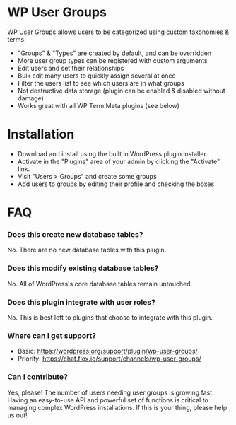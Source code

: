 # WP User Groups

WP User Groups allows users to be categorized using custom taxonomies & terms.

* "Groups" & "Types" are created by default, and can be overridden
* More user group types can be registered with custom arguments
* Edit users and set their relationships
* Bulk edit many users to quickly assign several at once
* Filter the users list to see which users are in what groups
* Not destructive data storage (plugin can be enabled & disabled without damage)
* Works great with all WP Term Meta plugins (see below)

# Installation

* Download and install using the built in WordPress plugin installer.
* Activate in the "Plugins" area of your admin by clicking the "Activate" link.
* Visit "Users > Groups" and create some groups
* Add users to groups by editing their profile and checking the boxes

# FAQ

### Does this create new database tables?

No. There are no new database tables with this plugin.

### Does this modify existing database tables?

No. All of WordPress's core database tables remain untouched.

### Does this plugin integrate with user roles?

No. This is best left to plugins that choose to integrate with this plugin.

### Where can I get support?

* Basic: https://wordpress.org/support/plugin/wp-user-groups/
* Priority: https://chat.flox.io/support/channels/wp-user-groups/

### Can I contribute?

Yes, please! The number of users needing user groups is growing fast. Having an easy-to-use API and powerful set of functions is critical to managing complex WordPress installations. If this is your thing, please help us out!
